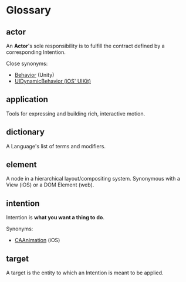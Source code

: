 # Glossary

## actor

An **Actor**'s sole responsibility is to fulfill the contract defined by a corresponding Intention.

Close synonyms:

- [Behavior](http://docs.unity3d.com/ScriptReference/Behaviour.html) (Unity)
- [UIDynamicBehavior (iOS' UIKit)](https://developer.apple.com/library/ios/documentation/UIKit/Reference/UIDynamicBehavior_Class/)

## application

Tools for expressing and building rich, interactive motion.

## dictionary

A Language's list of terms and modifiers.

## element

A node in a hierarchical layout/compositing system. Synonymous with a View (iOS) or a DOM Element (web).

## intention

Intention is **what you want a thing to do**.

Synonyms:

- [CAAnimation](https://developer.apple.com/library/ios/documentation/GraphicsImaging/Reference/CAAnimation_class/) (iOS)

## target

A target is the entity to which an Intention is meant to be applied.

